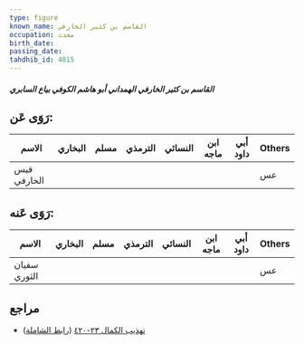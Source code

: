 ```yaml
---
type: figure
known_name: القاسم بن كثير الخارفي
occupation: محدث
birth_date:
passing_date:
tahdhib_id: 4815
---
```

##### القاسم بن كثير الخارفي الهمداني أبو هاشم الكوفي بياع السابري

## رَوَى عَن:
| الاسم       | البخاري | مسلم | الترمذي | النسائي | ابن ماجه | أبي داود | Others |
| ----------- | ------- | ---- | ------- | ------- | -------- | -------- | ------ |
| قيس الخارفي |         |      |         |         |          |          | عس     |
## رَوَى عَنه:
| الاسم        | البخاري | مسلم | الترمذي | النسائي | ابن ماجه | أبي داود | Others |
| ------------ | ------- | ---- | ------- | ------- | -------- | -------- | ------ |
| سفيان الثوري |         |      |         |         |          |          | عس     |
## مراجع
- [تهذيب الكمال ٢٣-٤٢٠](obsidian://open?vault=Tahdhib-al-Kamal&file=Figures/٤٨١٥-القاسم%20بن%20كثير%20الخارفي%20الهمداني%20أبو%20هاشم%20الكوفي%20بياع%20السابري) ([رابط الشاملة](https://shamela.ws/book/3722/12307))